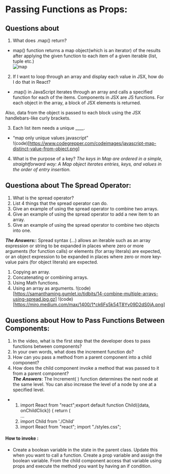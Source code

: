 #  Passing Functions as Props:
## Questions about 
1. What does .map() return?
* map() function returns a map object(which is an iterator) of the results after applying the given function to each item of a given iterable (list, tuple etc.)  
![map](https://i.stack.imgur.com/TysBm.png)


2. If I want to loop through an array and display each value in JSX, how do I do that in React?

* .map() in JavaScript iterates through an array and calls a specified function for each of the items. Components in JSX are JS functions. For each object in the array, a block of JSX elements is returned.

Also, data from the object is passed to each block using the JSX handlebars-like curly brackets. 

3. Each list item needs a unique ____.
* “map only unique values javascript”  
!(code)[https://www.codegrepper.com/codeimages/javascript-map-distinct-value-from-object.png]
4. What is the purpose of a key?
*The keys in Map are ordered in a simple, straightforward way: A Map object iterates entries, keys, and values in the order of entry insertion.*



## Questiona about The Spread Operator:
1. What is the spread operator?
2. List 4 things that the spread operator can do.
3. Give an example of using the spread operator to combine two arrays.
4. Give an example of using the spread operator to add a new item to an array.
5. Give an example of using the spread operator to combine two objects into one.  

***The Answers:***:
Spread syntax (...) allows an iterable such as an array expression or string to be expanded in places where zero or more arguments (for function calls) or elements (for array literals) are expected, or an object expression to be expanded in places where zero or more key-value pairs (for object literals) are expected. 
1. Copying an array.
2. Concatenating or combining arrays.
3. Using Math functions.
4. Using an array as arguments.
!(code)[https://samanthaming.gumlet.io/tidbits/14-combine-multiple-arrays-using-spread.jpg.gz]
!(code)[https://miro.medium.com/max/1400/1*ck6Fs5k54T8Yv09D2dS0jA.png]


## Questions about How to Pass Functions Between Components:
1. In the video, what is the first step that the developer does to pass functions between components?
2. In your own words, what does the increment function do?
3. How can you pass a method from a parent component into a child component?
4. How does the child component invoke a method that was passed to it from a parent component?  
***The Answers***:
The Increment( ) function determines the next node at the same level. You can also increase the level of a node by one at a specified level.

* 1. import React from "react";export default function Child({data, onChildClick}) { return ( <div className="child"> ...
  2. import Child from './Child'
  3. import React from "react"; import "./styles.css";   

#### How to invoke :

* Create a boolean variable in the state in the parent class. Update this when you want to call a function. Create a prop variable and assign the boolean variable. From the child component access that variable using props and execute the method you want by having an if condition.

